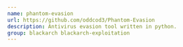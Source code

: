 ```yaml
---
name: phantom-evasion
url: https://github.com/oddcod3/Phantom-Evasion
description: Antivirus evasion tool written in python.
group: blackarch blackarch-exploitation
---
```


